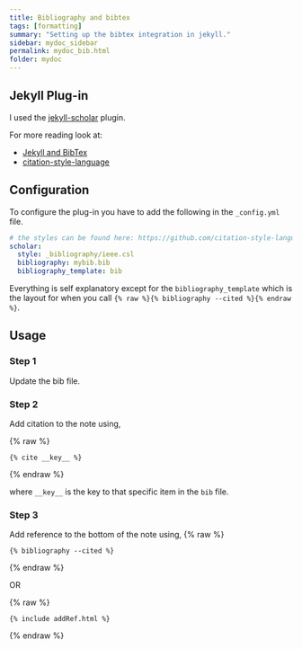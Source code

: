 ```yaml
---
title: Bibliography and bibtex
tags: [formatting]
summary: "Setting up the bibtex integration in jekyll."
sidebar: mydoc_sidebar
permalink: mydoc_bib.html
folder: mydoc
---
```


## Jekyll Plug-in
I used the [jekyll-scholar](https://gist.github.com/roachhd/ed8da4786ba79dfc4d91) plugin.

For more reading look at:

- [Jekyll and BibTex](https://pages.lip6.fr/Pascal.Poizat/blog/posts/2016/02/01/jekyll-and-bibtex/)
- [citation-style-language](https://github.com/citation-style-language/styles)

## Configuration
To configure the plug-in you have to add the following in the ```_config.yml``` file.

```yaml
# the styles can be found here: https://github.com/citation-style-language/styles
scholar:  
  style: _bibliography/ieee.csl
  bibliography: mybib.bib
  bibliography_template: bib
```

Everything is self explanatory except for the ```bibliography_template``` which is the layout for when you call ```{% raw %}{% bibliography --cited %}{% endraw %}```.

## Usage

### Step 1
Update the bib file.

### Step 2
Add citation to the note using,

{% raw %}
```
{% cite __key__ %}
```
{% endraw %}

where ```__key__``` is the key to that specific item in the ```bib``` file.

### Step 3
Add reference to the bottom of the note using,
{% raw %}
```
{% bibliography --cited %}
```
{% endraw %}


OR

{% raw %}
```
{% include addRef.html %}
```
{% endraw %}

